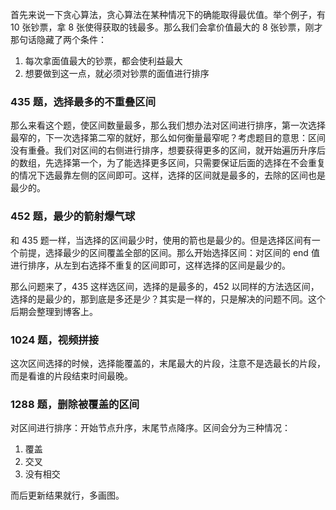 首先来说一下贪心算法，贪心算法在某种情况下的确能取得最优值。举个例子，有 10 张钞票，拿 8 张使得获取的钱最多。那么我们会拿价值最大的 8 张钞票，刚才那句话隐藏了两个条件：

1. 每次拿面值最大的钞票，都会使利益最大
2. 想要做到这一点，就必须对钞票的面值进行排序

### 435 题，选择最多的不重叠区间

那么来看这个题，使区间数量最多，那么我们想办法对区间进行排序，第一次选择最窄的，下一次选择第二窄的就好，那么如何衡量最窄呢？考虑题目的意思：区间没有重叠。我们对区间的右侧进行排序，想要获得更多的区间，就开始遍历升序后的数组，先选择第一个，为了能选择更多区间，只需要保证后面的选择在不会重复的情况下选最靠左侧的区间即可。这样，选择的区间就是最多的，去除的区间也是最少的。

### 452 题，最少的箭射爆气球

和 435 题一样，当选择的区间最少时，使用的箭也是最少的。但是选择区间有一个前提，选择最少的区间覆盖全部的区间。那么开始选择区间：对区间的 end 值进行排序，从左到右选择不重复的区间即可，这样选择的区间是最少的。

那么问题来了，435 这样选区间，选择的是最多的，452 以同样的方法选区间，选择的是最少的，那到底是多还是少？其实是一样的，只是解决的问题不同。这个后期会整理到博客上。

### 1024 题，视频拼接

这次区间选择的时候，选择能覆盖的，末尾最大的片段，注意不是选最长的片段，而是看谁的片段结束时间最晚。

### 1288 题，删除被覆盖的区间

对区间进行排序：开始节点升序，末尾节点降序。区间会分为三种情况：

1. 覆盖
2. 交叉
3. 没有相交

而后更新结果就行，多画图。
